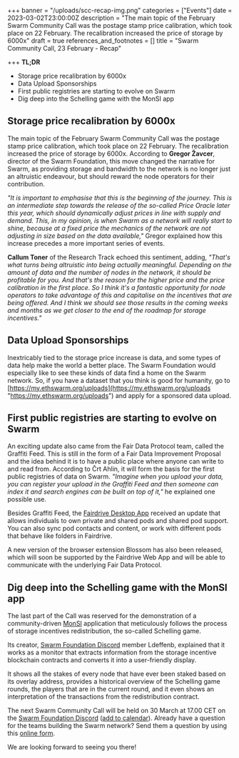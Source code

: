 +++
banner = "/uploads/scc-recap-img.png"
categories = ["Events"]
date = 2023-03-02T23:00:00Z
description = "The main topic of the February Swarm Community Call was the postage stamp price calibration, which took place on 22 February. The recalibration increased the price of storage by 6000x"
draft = true
references_and_footnotes = []
title = "Swarm Community Call, 23 February - Recap"

+++
**TL;DR**

* Storage price recalibration by 6000x
* Data Upload Sponsorships
* First public registries are starting to evolve on Swarm
* Dig deep into the Schelling game with the MonSI app

## Storage price recalibration by 6000x

The main topic of the February Swarm Community Call was the postage stamp price calibration, which took place on 22 February. The recalibration increased the price of storage by 6000x. According to **Gregor Žavcer**, director of the Swarm Foundation, this move changed the narrative for Swarm, as providing storage and bandwidth to the network is no longer just an altruistic endeavour, but should reward the node operators for their contribution.

_"It is important to emphasise that this is the beginning of the journey. This is an intermediate step towards the release of the so-called Price Oracle later this year, which should dynamically adjust prices in line with supply and demand. This, in my opinion, is when Swarm as a network will really start to shine, because at a fixed price the mechanics of the network are not adjusting in size based on the data available,"_ Gregor explained how this increase precedes a more important series of events.

**Callum Toner** of the Research Track echoed this sentiment, adding, _"That's what turns being altruistic into being actually meaningful. Depending on the amount of data and the number of nodes in the network, it should be profitable for you. And that's the reason for the higher price and the price calibration in the first place. So I think it's a fantastic opportunity for node operators to take advantage of this and capitalise on the incentives that are being offered. And I think we should see those results in the coming weeks and months as we get closer to the end of the roadmap for storage incentives."_

## Data Upload Sponsorships

Inextricably tied to the storage price increase is data, and some types of data help make the world a better place. The Swarm Foundation would especially like to see these kinds of data find a home on the Swarm network. So, if you have a dataset that you think is good for humanity, go to [https://my.ethswarm.org/uploads](https://my.ethswarm.org/uploads "https://my.ethswarm.org/uploads") and apply for a sponsored data upload.

## First public registries are starting to evolve on Swarm

An exciting update also came from the Fair Data Protocol team, called the Graffiti Feed. This is still in the form of a Fair Data Improvement Proposal and the idea behind it is to have a public place where anyone can write to and read from. According to Črt Ahlin, it will form the basis for the first public registries of data on Swarm. _"Imagine when you upload your data, you can register your upload in the Graffiti Feed and then someone can index it and search engines can be built on top of it,"_ he explained one possible use.

Besides Graffiti Feed, the [Fairdrive Desktop App](https://fairdrive.fairdatasociety.org/) received an update that allows individuals to own private and shared pods and shared pod support. You can also sync pod contacts and content, or work with different pods that behave like folders in Fairdrive.

A new version of the browser extension Blossom has also been released, which will soon be supported by the Fairdrive Web App and will be able to communicate with the underlying Fair Data Protocol.

## Dig deep into the Schelling game with the MonSI app

The last part of the Call was reserved for the demonstration of a community-driven [MonSI](https://github.com/rndlabs/monsi) application that meticulously follows the process of storage incentives redistribution, the so-called Schelling game.

Its creator, [Swarm Foundation Discord](https://discord.com/channels/799027393297514537/966664551628161064/1078356922207588513) member Ldeffenb, explained that it works as a monitor that extracts information from the storage incentive blockchain contracts and converts it into a user-friendly display.

It shows all the stakes of every node that have ever been staked based on its overlay address, provides a historical overview of the Schelling game rounds, the players that are in the current round, and it even shows an interpretation of the transactions from the redistribution contract.

The next Swarm Community Call will be held on 30 March at 17.00 CET on the [Swarm Foundation Discord](https://discord.com/channels/799027393297514537/801438093927776286) ([add to calendar](https://www.addevent.com/event/On16281759)). Already have a question for the teams building the Swarm network? Send them a question by using this [online form](https://airtable.com/shrBRyrMkXFsJvLS3).

We are looking forward to seeing you there!